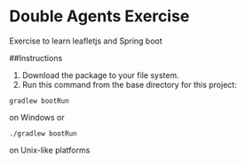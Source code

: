 # Double Agents Exercise
Exercise to learn leafletjs and Spring boot

##Instructions

1. Download the package to your file system.
2. Run this command from the base directory for this project:
```
gradlew bootRun
```
on Windows or 
```
./gradlew bootRun
```
on Unix-like platforms
